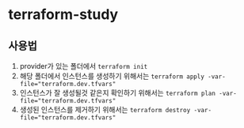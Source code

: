 # terraform-study

## 사용법
1. provider가 있는 폴더에서 `terraform init`
2. 해당 폴더에서 인스턴스를 생성하기 위해서는 `terraform apply -var-file="terraform.dev.tfvars"`
3. 인스턴스가 잘 생성될것 같은지 확인하기 위해서는 `terraform plan -var-file="terraform.dev.tfvars"`
4. 생성된 인스턴스를 제거하기 위해서는 `terraform destroy -var-file="terraform.dev.tfvars"`